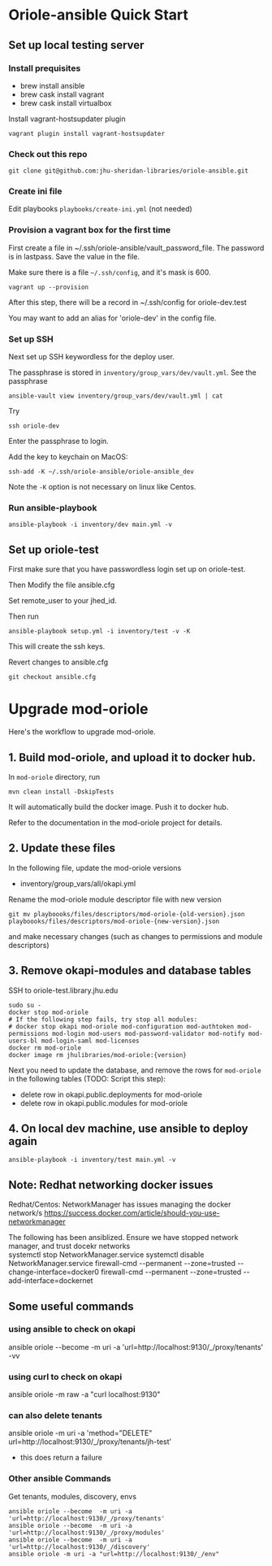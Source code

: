 # Oriole-ansible Quick Start

## Set up local testing server

### Install prequisites

* brew install ansible
* brew cask install vagrant
* brew cask install virtualbox

Install vagrant-hostsupdater plugin

```
vagrant plugin install vagrant-hostsupdater
```

### Check out this repo

```
git clone git@github.com:jhu-sheridan-libraries/oriole-ansible.git
```

### Create ini file

Edit playbooks `playbooks/create-ini.yml` (not needed)

### Provision a vagrant box for the first time

First create a file in ~/.ssh/oriole-ansible/vault_password_file. The password is in lastpass. Save the value in the file.

Make sure there is a file `~/.ssh/config`, and it's mask is 600. 

```
vagrant up --provision
```

After this step, there will be a record in ~/.ssh/config for oriole-dev.test

You may want to add an alias for 'oriole-dev' in the config file.

### Set up SSH

Next set up SSH keywordless for the deploy user.

The passphrase is stored in `inventory/group_vars/dev/vault.yml`. See the passphrase

```
ansible-vault view inventory/group_vars/dev/vault.yml | cat
```

Try

```
ssh oriole-dev
```

Enter the passphrase to login.

Add the key to keychain on MacOS:

```
ssh-add -K ~/.ssh/oriole-ansible/oriole-ansible_dev
```

Note the `-K` option is not necessary on linux like Centos. 

### Run ansible-playbook

```
ansible-playbook -i inventory/dev main.yml -v
```

## Set up oriole-test

First make sure that you have passwordless login set up on oriole-test. 

Then Modify the file ansible.cfg

Set remote_user to your jhed_id. 

Then run 

```
ansible-playbook setup.yml -i inventory/test -v -K
```

This will create the ssh keys. 

Revert changes to ansible.cfg

```
git checkout ansible.cfg
```

# Upgrade mod-oriole

Here's the workflow to upgrade mod-oriole.

## 1. Build mod-oriole, and upload it to docker hub.

In `mod-oriole` directory, run 

```
mvn clean install -DskipTests
```

It will automatically build the docker image. Push it to docker hub. 

Refer to the documentation in the mod-oriole project for details. 

## 2. Update these files

In the following file, update the mod-oriole versions

* inventory/group_vars/all/okapi.yml

Rename the mod-oriole module descriptor file with new version

```
git mv playboooks/files/descriptors/mod-oriole-{old-version}.json playboooks/files/descriptors/mod-oriole-{new-version}.json
```

and make necessary changes (such as changes to permissions and module descriptors)

## 3. Remove okapi-modules and database tables

SSH to oriole-test.library.jhu.edu

```
sudo su -
docker stop mod-oriole 
# If the following step fails, try stop all modules: 
# docker stop okapi mod-oriole mod-configuration mod-authtoken mod-permissions mod-login mod-users mod-password-validator mod-notify mod-users-bl mod-login-saml mod-licenses
docker rm mod-oriole
docker image rm jhulibraries/mod-oriole:{version}
```

Next you need to update the database, and remove the rows for `mod-oriole` in the following tables (TODO: Script this step):

* delete row in okapi.public.deployments for mod-oriole
* delete row in okapi.public.modules for mod-oriole

## 4. On local dev machine, use ansible to deploy again

```
ansible-playbook -i inventory/test main.yml -v
```

## Note: Redhat networking docker issues

Redhat/Centos: NetworkManager has issues managing the docker network/s
https://success.docker.com/article/should-you-use-networkmanager

The following has been ansiblized.
Ensure we have stopped network manager, and trust docekr networks  
systemctl stop NetworkManager.service
systemctl disable NetworkManager.service
firewall-cmd --permanent --zone=trusted --change-interface=docker0
firewall-cmd --permanent --zone=trusted --add-interface=dockernet


## Some useful commands

### using ansible to check on okapi
ansible oriole --become  -m uri -a 'url=http://localhost:9130/_/proxy/tenants' -vv

### using curl to check on okapi
ansible oriole -m raw -a "curl localhost:9130"

### can also delete tenants
ansible oriole -m uri -a 'method="DELETE" url=http://localhost:9130/_/proxy/tenants/jh-test'
- this does return a failure

### Other ansible Commands

Get tenants, modules, discovery, envs

```
ansible oriole --become  -m uri -a 'url=http://localhost:9130/_/proxy/tenants'
ansible oriole --become  -m uri -a 'url=http://localhost:9130/_/proxy/modules'
ansible oriole --become  -m uri -a 'url=http://localhost:9130/_/discovery'
ansible oriole -m uri -a "url=http://localhost:9130/_/env"
```
